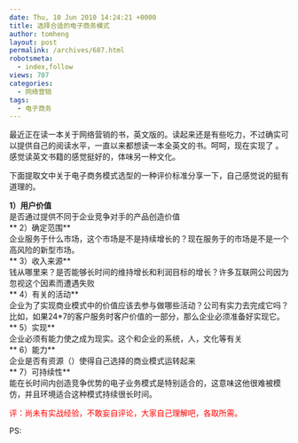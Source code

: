 ```yaml
---
date: Thu, 10 Jun 2010 14:24:21 +0000
title: 选择合适的电子商务模式
author: tomheng
layout: post
permalink: /archives/687.html
robotsmeta:
  - index,follow
views: 707
categories:
  - 网络营销
tags:
  - 电子商务
---
```

最近正在读一本关于网络营销的书，英文版的。读起来还是有些吃力，不过确实可以提供自己的阅读水平，一直以来都想读一本全英文的书。呵呵，现在实现了 。感觉读英文书籍的感觉挺好的，体味另一种文化。

下面提取文中关于电子商务模式选型的一种评价标准分享一下，自己感觉说的挺有道理的。

**1）用户价值**  
是否通过提供不同于企业竞争对手的产品创造价值  
** 2）确定范围**  
企业服务于什么市场，这个市场是不是持续增长的？现在服务于的市场是不是一个高风险的新型市场。  
** 3）收入来源**  
钱从哪里来？是否能够长时间的维持增长和利润目标的增长？许多互联网公司因为忽视这个因素而遭遇失败  
** 4）有关的活动**  
企业为了实现商业模式中的价值应该去参与做哪些活动？公司有实力去完成它吗？比如，如果24*7的客户服务时客户价值的一部分，那么企业必须准备好实现它。  
** 5）实现**  
企业必须有能力使之成为现实。这个和企业的系统，人，文化等有关  
** 6）能力**  
企业是否有资源（）使得自己选择的商业模式运转起来  
** 7）可持续性**  
能在长时间内创造竞争优势的电子业务模式是特别适合的，这意味这他很难被模仿，并且环境适合这种模式持续很长时间。

<span style="color: #ff0000;">评：尚未有实战经验，不敢妄自评论，大家自己理解吧，各取所需。</span>

PS:
